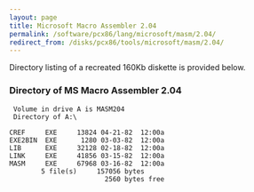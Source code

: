 ```yaml
---
layout: page
title: Microsoft Macro Assembler 2.04
permalink: /software/pcx86/lang/microsoft/masm/2.04/
redirect_from: /disks/pcx86/tools/microsoft/masm/2.04/
---
```


Directory listing of a recreated 160Kb diskette is provided below.

### Directory of MS Macro Assembler 2.04

	 Volume in drive A is MASM204    
	 Directory of A:\

	CREF     EXE     13824 04-21-82  12:00a
	EXE2BIN  EXE      1280 03-03-82  12:00a
	LIB      EXE     32128 02-18-82  12:00a
	LINK     EXE     41856 03-15-82  12:00a
	MASM     EXE     67968 03-16-82  12:00a
	        5 file(s)     157056 bytes
	                        2560 bytes free
